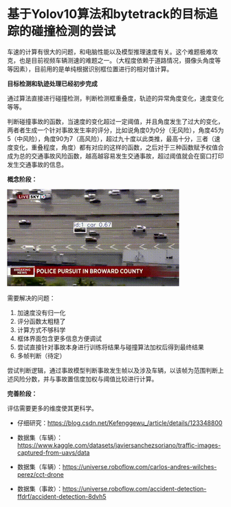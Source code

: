 # 基于Yolov10算法和bytetrack的目标追踪的碰撞检测的尝试

车速的计算有很大的问题，和电脑性能以及模型推理速度有关。这个难题极难攻克，也是目前视频车辆测速的难题之一。（大程度依赖于道路情况，摄像头角度等等因素），目前用的是单纯根据识别框位置进行的相对值计算。

**目标检测和轨迹处理已经初步完成**

通过算法直接进行碰撞检测，判断检测框重叠度，轨迹的异常角度变化，速度变化等等。

判断碰撞事故的函数，当速度的变化超过一定阈值，并且角度发生了过大的变化，两者者生成一个针对事故发生率的评分，比如说角度0为0分（无风险），角度45为5（中风险），角度90为7（高风险），超过九十度以此类推，最高十分，三者（速度变化，重叠程度，角度）都有对应的这样的函数，之后对于三种函数赋予权值合成为总的交通事故风险函数，越高越容易发生交通事故，超过阈值就会在窗口打印发生交通事故的信息。

**概念阶段：**

![display](https://github.com/Kitagawayyds/Traffic-accident-prediction/blob/main/output.gif)

需要解决的问题：
1. 加速度没有归一化
2. 评分函数太粗糙了
3. 计算方式不够科学
4. 框体界面包含更多信息方便调试
5. 尝试直接针对事故本身进行训练将结果与碰撞算法加权后得到最终结果
6. 多帧判断（待定）

尝试判断逻辑，通过事故模型判断事故发生帧以及涉及车辆，以该帧为范围判断上述风险分数，并与事故置信度加权与阈值比较进行计算。

**完善阶段：**

评估需要更多的维度使其更科学。

- 仔细研究：https://blog.csdn.net/Kefenggewu_/article/details/123348800

- 数据集（车辆）：https://www.kaggle.com/datasets/javiersanchezsoriano/traffic-images-captured-from-uavs/data
- 数据集（车辆）：https://universe.roboflow.com/carlos-andres-wilches-perez/cct-drone
- 数据集（事故）：https://universe.roboflow.com/accident-detection-ffdrf/accident-detection-8dvh5





